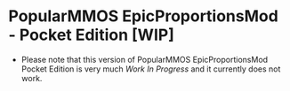 # PopularMMOS EpicProportionsMod - Pocket Edition [WIP]

* Please note that this version of PopularMMOS EpicProportionsMod Pocket Edition is very much *_Work In Progress_* and it currently does not work.

